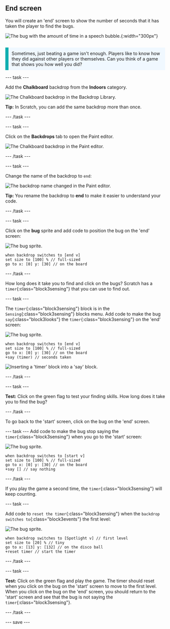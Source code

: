 ## End screen

<div style="display: flex; flex-wrap: wrap">
<div style="flex-basis: 200px; flex-grow: 1; margin-right: 15px;">
You will create an 'end' screen to show the number of seconds that it has taken the player to find the bugs. 
</div>
<div>

![The bug with the amount of time in a speech bubble.](images/end-screen.png){:width="300px"}

</div>
</div>

<p style="border-left: solid; border-width:10px; border-color: #0faeb0; background-color: aliceblue; padding: 10px;">
Sometimes, just beating a game isn't enough. Players like to know how they did against other players or themselves. Can you think of a game that shows you how well you did?</p>

--- task ---

Add the **Chalkboard** backdrop from the **Indoors** category. 

![The Chalkboard backdrop in the Backdrop Library.](images/chalkboard.png)

**Tip:** In Scratch, you can add the same backdrop more than once.

--- /task ---

--- task ---

Click on the **Backdrops** tab to open the Paint editor. 

![The Chalkboard backdrop in the Paint editor.](images/chalkboard2-paint.png)

--- /task ---

--- task ---

Change the name of the backdrop to `end`:

![The backdrop name changed in the Paint editor.](images/end-screen-name.png)

**Tip:** You rename the backdrop to **end** to make it easier to understand your code. 

--- /task ---

--- task ---

Click on the **bug** sprite and add code to position the bug on the 'end' screen:

![The bug sprite.](images/bug-sprite.png)

```blocks3
when backdrop switches to [end v]
set size to [100] % // full-sized
go to x: [0] y: [30] // on the board
```

--- /task ---

How long does it take you to find and click on the bugs? Scratch has a `timer`{:class="block3sensing"} that you can use to find out.

--- task ---

The `timer`{:class="block3sensing"} block is in the `Sensing`{:class="block3sensing"} blocks menu. Add code to make the bug `say`{:class="block3looks"} the `timer`{:class="block3sensing"} on the 'end' screen:

![The bug sprite.](images/bug-sprite.png)

```blocks3
when backdrop switches to [end v]
set size to [100] % // full-sized
go to x: [0] y: [30] // on the board
+say (timer) // seconds taken
```

![Inserting a 'timer' block into a 'say' block.](images/inserting-blocks.gif)

--- /task ---

--- task ---

**Test:** Click on the green flag to test your finding skills. How long does it take you to find the bug?

--- /task ---

To go back to the 'start' screen, click on the bug on the 'end' screen. 

--- task ---
Add code to make the bug stop saying the `timer`{:class="block3sensing"} when you go to the 'start' screen:

![The bug sprite.](images/bug-sprite.png)

```blocks3
when backdrop switches to [start v]
set size to [100] % // full-sized
go to x: [0] y: [30] // on the board
+say [] // say nothing
```

--- /task ---

If you play the game a second time, the `timer`{:class="block3sensing"} will keep counting. 

--- task ---

Add code to `reset the timer`{:class="block3sensing"} when the `backdrop switches to`{:class="block3events"} the first level:

![The bug sprite.](images/bug-sprite.png)

```blocks3
when backdrop switches to [Spotlight v] // first level
set size to [20] % // tiny
go to x: [13] y: [132] // on the disco ball
+reset timer // start the timer
```

--- /task ---

--- task ---

**Test:** Click on the green flag and play the game. The timer should reset when you click on the bug on the 'start' screen to move to the first level. When you click on the bug on the 'end' screen, you should return to the 'start' screen and see that the bug is not saying the `timer`{:class="block3sensing"}. 

--- /task ---

--- save ---
